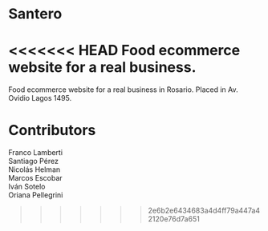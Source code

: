 # Santero
<<<<<<< HEAD
Food ecommerce website for a real business.
=======
Food ecommerce website for a real business in Rosario. Placed in Av. Ovidio Lagos 1495.

# Contributors
Franco Lamberti <br>
Santiago Pérez <br>
Nicolás Helman <br>
Marcos Escobar <br>
Iván Sotelo <br>
Oriana Pellegrini <br>


>>>>>>> 2e6b2e6434683a4d4ff79a447a42120e76d7a651
